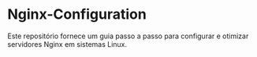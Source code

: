 # Nginx-Configuration
Este repositório fornece um guia passo a passo para configurar e otimizar servidores Nginx em sistemas Linux.
